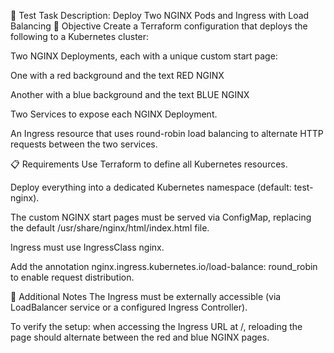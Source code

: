 📘 Test Task Description: Deploy Two NGINX Pods and Ingress with Load Balancing
🎯 Objective
Create a Terraform configuration that deploys the following to a Kubernetes cluster:

Two NGINX Deployments, each with a unique custom start page:

One with a red background and the text RED NGINX

Another with a blue background and the text BLUE NGINX

Two Services to expose each NGINX Deployment.

An Ingress resource that uses round-robin load balancing to alternate HTTP requests between the two services.

📋 Requirements
Use Terraform to define all Kubernetes resources.

Deploy everything into a dedicated Kubernetes namespace (default: test-nginx).

The custom NGINX start pages must be served via ConfigMap, replacing the default /usr/share/nginx/html/index.html file.

Ingress must use IngressClass nginx.

Add the annotation nginx.ingress.kubernetes.io/load-balance: round_robin to enable request distribution.


🧰 Additional Notes
The Ingress must be externally accessible (via LoadBalancer service or a configured Ingress Controller).

To verify the setup: when accessing the Ingress URL at /, reloading the page should alternate between the red and blue NGINX pages.
